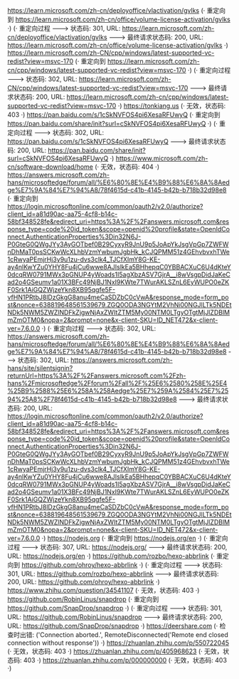 https://learn.microsoft.com/zh-cn/deployoffice/vlactivation/gvlks (· 重定向到 https://learn.microsoft.com/zh-cn/office/volume-license-activation/gvlks ·)
(· 重定向过程 ---> 状态码: 301, URL: https://learn.microsoft.com/zh-cn/deployoffice/vlactivation/gvlks ---> 最终请求状态码: 200, URL: https://learn.microsoft.com/zh-cn/office/volume-license-activation/gvlks ·)
https://learn.microsoft.com/zh-CN/cpp/windows/latest-supported-vc-redist?view=msvc-170 (· 重定向到 https://learn.microsoft.com/zh-cn/cpp/windows/latest-supported-vc-redist?view=msvc-170 ·)
(· 重定向过程 ---> 状态码: 302, URL: https://learn.microsoft.com/zh-CN/cpp/windows/latest-supported-vc-redist?view=msvc-170 ---> 最终请求状态码: 200, URL: https://learn.microsoft.com/zh-cn/cpp/windows/latest-supported-vc-redist?view=msvc-170 ·)
https://tonkiang.us (· 无效，状态码: 403 ·)
https://pan.baidu.com/s/1cSkNVFOS4pi6XesaRFUwyQ (· 重定向到 https://pan.baidu.com/share/init?surl=cSkNVFOS4pi6XesaRFUwyQ ·)
(· 重定向过程 ---> 状态码: 302, URL: https://pan.baidu.com/s/1cSkNVFOS4pi6XesaRFUwyQ ---> 最终请求状态码: 200, URL: https://pan.baidu.com/share/init?surl=cSkNVFOS4pi6XesaRFUwyQ ·)
https://www.microsoft.com/zh-cn/software-download/home (· 无效，状态码: 404 ·)
https://answers.microsoft.com/zh-hans/microsoftedge/forum/all/%E6%80%8E%E4%B9%88%E6%8A%8Aedge%E7%9A%84%E7%94%A8/78f4615d-c41b-4145-b42b-b718b32d98e8 (· 重定向到 https://login.microsoftonline.com/common/oauth2/v2.0/authorize?client_id=a81d90ac-aa75-4cf8-b14c-58bf348528fe&redirect_uri=https%3A%2F%2Fanswers.microsoft.com&response_type=code%20id_token&scope=openid%20profile&state=OpenIdConnect.AuthenticationProperties%3Din32N6J-P0GteG0QWgJYy3AyGOTbef0B29CyxyR9JnU9p5JoApYkJsgVpGp7ZWFWnDhMaT0psSCKwWcXLhbVzmYwbumJgbHk_kCJQPMM51z4GEhvbvxhTWe1cRwyaPEmjrHj3y9u1zu-dvs3clk4_TJCfXImY8G-KE-ay4nlKwYZu0YHY8Fu4jCu6wwe8AJIslkEa5BHhepqC0YBBACXuC6U4dKteY0dcqRW0791MWx3pGNUP4yWoads1I5agXbzASV7GjrA__i8wVsgpDidJaKeCad2o4GSeumv1a01X3BFc49NjBJ1NxI9KWte7TWurAKLSZnL6EyWUPO0eZKF0Srk1AiGQZWjzeYkn8XB95qgfe5F-vfHN1PRtbJ8lDzGkgG8anu4meCaSDZbC0cVwA&response_mode=form_post&nonce=638819648561539679.ZGQ0ODA3NGYtM2VhNi00NGJlLTk5NDEtNDk5NWM5ZWZlNDFkZjgwNjAxZWItZTM5My00NTM0LTgyOTgtMjJlZDBlMmZmOTM0&nopa=2&prompt=none&x-client-SKU=ID_NET472&x-client-ver=7.6.0.0 ·)
(· 重定向过程 ---> 状态码: 302, URL: https://answers.microsoft.com/zh-hans/microsoftedge/forum/all/%E6%80%8E%E4%B9%88%E6%8A%8Aedge%E7%9A%84%E7%94%A8/78f4615d-c41b-4145-b42b-b718b32d98e8 ---> 状态码: 302, URL: https://answers.microsoft.com/zh-hans/site/silentsignin?returnUrl=https%3A%2F%2Fanswers.microsoft.com%2Fzh-hans%2Fmicrosoftedge%2Fforum%2Fall%2F%25E6%2580%258E%25E4%25B9%2588%25E6%258A%258Aedge%25E7%259A%2584%25E7%2594%25A8%2F78f4615d-c41b-4145-b42b-b718b32d98e8 ---> 最终请求状态码: 200, URL: https://login.microsoftonline.com/common/oauth2/v2.0/authorize?client_id=a81d90ac-aa75-4cf8-b14c-58bf348528fe&redirect_uri=https%3A%2F%2Fanswers.microsoft.com&response_type=code%20id_token&scope=openid%20profile&state=OpenIdConnect.AuthenticationProperties%3Din32N6J-P0GteG0QWgJYy3AyGOTbef0B29CyxyR9JnU9p5JoApYkJsgVpGp7ZWFWnDhMaT0psSCKwWcXLhbVzmYwbumJgbHk_kCJQPMM51z4GEhvbvxhTWe1cRwyaPEmjrHj3y9u1zu-dvs3clk4_TJCfXImY8G-KE-ay4nlKwYZu0YHY8Fu4jCu6wwe8AJIslkEa5BHhepqC0YBBACXuC6U4dKteY0dcqRW0791MWx3pGNUP4yWoads1I5agXbzASV7GjrA__i8wVsgpDidJaKeCad2o4GSeumv1a01X3BFc49NjBJ1NxI9KWte7TWurAKLSZnL6EyWUPO0eZKF0Srk1AiGQZWjzeYkn8XB95qgfe5F-vfHN1PRtbJ8lDzGkgG8anu4meCaSDZbC0cVwA&response_mode=form_post&nonce=638819648561539679.ZGQ0ODA3NGYtM2VhNi00NGJlLTk5NDEtNDk5NWM5ZWZlNDFkZjgwNjAxZWItZTM5My00NTM0LTgyOTgtMjJlZDBlMmZmOTM0&nopa=2&prompt=none&x-client-SKU=ID_NET472&x-client-ver=7.6.0.0 ·)
https://nodejs.org (· 重定向到 https://nodejs.org/en ·)
(· 重定向过程 ---> 状态码: 307, URL: https://nodejs.org/ ---> 最终请求状态码: 200, URL: https://nodejs.org/en ·)
https://github.com/rozbo/hexo-abbrlink (· 重定向到 https://github.com/ohroy/hexo-abbrlink ·)
(· 重定向过程 ---> 状态码: 301, URL: https://github.com/rozbo/hexo-abbrlink ---> 最终请求状态码: 200, URL: https://github.com/ohroy/hexo-abbrlink ·)
https://www.zhihu.com/question/34541107 (· 无效，状态码: 403 ·)
https://github.com/RobinLinus/snapdrop (· 重定向到 https://github.com/SnapDrop/snapdrop ·)
(· 重定向过程 ---> 状态码: 301, URL: https://github.com/RobinLinus/snapdrop ---> 最终请求状态码: 200, URL: https://github.com/SnapDrop/snapdrop ·)
https://deershare.com (· 检查时出错: ('Connection aborted.', RemoteDisconnected('Remote end closed connection without response')) ·)
https://zhuanlan.zhihu.com/p/550722045 (· 无效，状态码: 403 ·)
https://zhuanlan.zhihu.com/p/405968623 (· 无效，状态码: 403 ·)
https://zhuanlan.zhihu.com/p/000000000 (· 无效，状态码: 403 ·)
